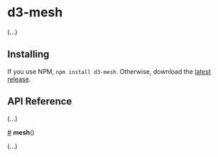 # d3-mesh

(...)

## Installing

If you use NPM, `npm install d3-mesh`. Otherwise, download the [latest release](https://github.com/d3/d3-mesh/releases/latest).

## API Reference

(...)

<a href="#mesh" name="mesh">#</a> <b>mesh</b>()

(...)
